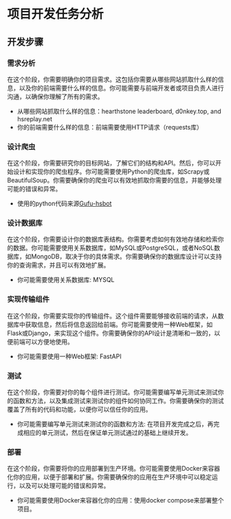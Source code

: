 # 项目开发任务分析

## 开发步骤

### 需求分析

在这个阶段，你需要明确你的项目需求。这包括你需要从哪些网站抓取什么样的信息，以及你的前端需要什么样的信息。你可能需要与前端开发者或项目负责人进行沟通，以确保你理解了所有的需求。

- 从哪些网站抓取什么样的信息：hearthstone leaderboard, d0nkey.top, and hsreplay.net
- 你的前端需要什么样的信息：前端需要使用HTTP请求（requests库）

### 设计爬虫

在这个阶段，你需要研究你的目标网站，了解它们的结构和API。然后，你可以开始设计和实现你的爬虫程序。你可能需要使用Python的爬虫库，如Scrapy或BeautifulSoup。你需要确保你的爬虫可以有效地抓取你需要的信息，并能够处理可能的错误和异常。

- 使用的python代码来源[Gufu-hsbot](https://github.com/SolaMeow/hsbot-Gufu)

### 设计数据库

在这个阶段，你需要设计你的数据库表结构。你需要考虑如何有效地存储和检索你的数据。你可能需要使用关系数据库，如MySQL或PostgreSQL，或者NoSQL数据库，如MongoDB，取决于你的具体需求。你需要确保你的数据库设计可以支持你的查询需求，并且可以有效地扩展。

- 你可能需要使用关系数据库: MYSQL

### 实现传输组件

在这个阶段，你需要实现你的传输组件。这个组件需要能够接收前端的请求，从数据库中获取信息，然后将信息返回给前端。你可能需要使用一种Web框架，如Flask或Django，来实现这个组件。你需要确保你的API设计是清晰和一致的，以便前端可以方便地使用。

- 你可能需要使用一种Web框架: FastAPI

### 测试

在这个阶段，你需要对你的每个组件进行测试。你可能需要编写单元测试来测试你的函数和方法，以及集成测试来测试你的组件如何协同工作。你需要确保你的测试覆盖了所有的代码和功能，以便你可以信任你的应用。

- 你可能需要编写单元测试来测试你的函数和方法: 在项目开发完成之后，再完成相应的单元测试，然后在保证单元测试通过的基础上继续开发。

### 部署

在这个阶段，你需要将你的应用部署到生产环境。你可能需要使用Docker来容器化你的应用，以便于部署和扩展。你需要确保你的应用在生产环境中可以稳定运行，以及可以处理可能的错误和异常。

- 你可能需要使用Docker来容器化你的应用：使用docker compose来部署整个项目。
